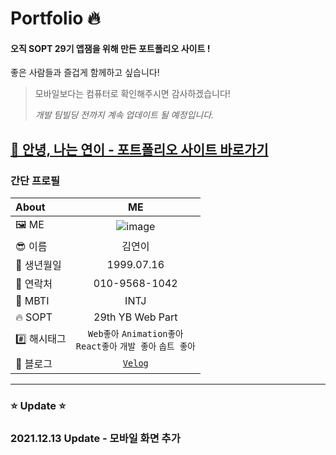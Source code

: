 # Portfolio :fire:

#### 오직 SOPT 29기 앱잼을 위해 만든 포트폴리오 사이트 ! 
좋은 사람들과 즐겁게 함께하고 싶습니다!   

> 모바일보다는 컴퓨터로 확인해주시면 감사하겠습니다! 
> 
> *개발 팀빌딩 전까지 계속 업데이트 될 예정입니다.*

## [🌈 안녕, 나는 연이 - 포트폴리오 사이트 바로가기]( https://younyikim.github.io/portfolio/)

### 간단 프로필
|About|ME|
|:---|:---:|
|🖼 ME|![image](https://user-images.githubusercontent.com/73516688/145779964-e5dfd4f2-0836-41a2-b7bd-4508ca045662.png)|
|😎 이름|김연이|
|📅 생년월일|1999.07.16|
|📱 연락처|010-9568-1042|
|🎰 MBTI|INTJ|
|🔥 SOPT|29th YB Web Part|
|#️⃣ 해시태그|`Web좋아`  `Animation좋아`<br/>  `React좋아` `개발 좋아` `솝트 좋아`|
|📝 블로그|[`Velog`](https://velog.io/@younyikim)|


<hr />

### ⭐️ Update ⭐️
### 2021.12.13 Update - 모바일 화면 추가
